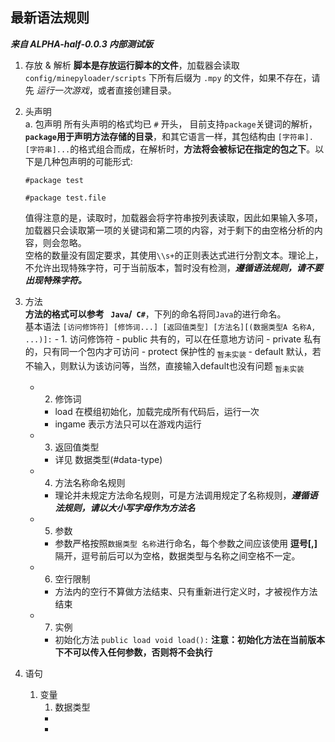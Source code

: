 ## 最新语法规则  
  ***来自 ALPHA-half-0.0.3 内部测试版***  

  1. 存放 & 解析
       **脚本是存放运行脚本的文件**，加载器会读取 `config/minepyloader/scripts` 下所有后缀为 `.mpy` 的文件，如果不存在，请先 *运行一次游戏*，或者直接创建目录。
  2. 头声明  
       a. 包声明
         所有头声明的格式均已 `#` 开头， 目前支持`package`关键词的解析，**`package`用于声明方法存储的目录**，和其它语言一样，其包结构由 `[字符串].[字符串]...`的格式组合而成，在解析时，**方法将会被标记在指定的包之下**。以下是几种包声明的可能形式:
     ```
     #package test
     ```

     ```
     #package test.file
     ```
       值得注意的是，读取时，加载器会将字符串按列表读取，因此如果输入多项，加载器只会读取第一项的关键词和第二项的内容，对于剩下的由空格分析的内容，则会忽略。  
       空格的数量没有固定要求，其使用`\\s+`的正则表达式进行分割文本。理论上，不允许出现特殊字符，可于当前版本，暂时没有检测，***遵循语法规则，请不要出现特殊字符。***

   3. 方法  
        **方法的格式可以参考 ` Java`/` C#`**，下列的命名将同`Java`的进行命名。  
         基本语法
      `[访问修饰符] [修饰词...] [返回值类型] [方法名][(数据类型A 名称A, ...)]:`
          - 1. 访问修饰符
            - public 共有的，可以在任意地方访问
            - private 私有的，只有同一个包内才可访问
            - protect 保护性的<sub> 暂未实装 </sub>
            - default 默认，若不输入，则默认为该访问等，当然，直接输入default也没有问题<sub> 暂未实装 </sub>
         - 2. 修饰词
            - load 在模组初始化，加载完成所有代码后，运行一次
            - ingame 表示方法只可以在游戏内运行
         - 3. 返回值类型
            - 详见 数据类型(#data-type)
         - 4. 方法名称命名规则
            - 理论并未规定方法命名规则，可是方法调用规定了名称规则，***遵循语法规则，请以大小写字母作为方法名***
         - 5. 参数
           - 参数严格按照``数据类型 名称``进行命名，每个参数之间应该使用 **逗号[,]** 隔开，逗号前后可以为空格，数据类型与名称之间空格不一定。
         - 6. 空行限制
           - 方法内的空行不算做方法结束、只有重新进行定义时，才被视作方法结束
         - 7. 实例
           - 初始化方法 `public load void load():` **注意：初始化方法在当前版本下不可以传入任何参数，否则将不会执行**

4. 语句
   1. 变量
      1. 数据类型 <a name="data-type"> </a>
      -
      -
